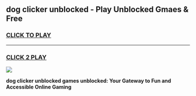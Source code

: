 
## dog clicker unblocked - Play Unblocked Gmaes & Free
<h3>
<a href="https://news.freeplayer.one?title=dog_clicker_unblocked&ref=23F">CLICK TO PLAY</a></h3>
<hr>

<h3>
<a href="https://news.freeplayer.one?title=dog_clicker_unblocked&ref=23F">CLICK 2 PLAY</a>
  
</h3>

<a href="https://news.freeplayer.one?title=dog_clicker_unblocked&ref=23F/"><img src="https://clearcache.store/games.png"></a>


**dog clicker unblocked games unblocked: Your Gateway to Fun and Accessible Online Gaming**
